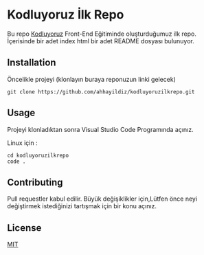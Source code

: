 # Kodluyoruz İlk Repo

Bu repo [Kodluyoruz](kodluyoruz.com) Front-End Eğitiminde oluşturduğumuz ilk repo. İçerisinde bir adet index html bir adet README dosyası bulunuyor.

## Installation

Öncelikle projeyi (klonlayın buraya reponuzun linki gelecek)
```
git clone https://github.com/ahhayildiz/kodluyoruzilkrepo.git
```

## Usage

Projeyi klonladıktan sonra Visual Studio Code Programında açınız.

Linux için :

```
cd kodluyoruzilkrepo
code .
```

## Contributing
Pull requestler kabul edilir. Büyük değişiklikler için,Lütfen önce neyi değiştirmek istediğinizi tartışmak için bir konu açınız.

## License

[MIT](https://choosealicense.com/licenses/mit)